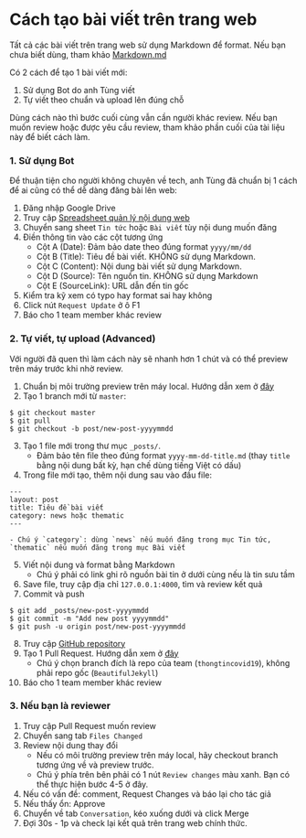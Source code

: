 # Cách tạo bài viết trên trang web

Tất cả các bài viết trên trang web sử dụng Markdown để format. Nếu bạn chưa biết dùng, tham khảo [Markdown.md](Markdown.md)

Có 2 cách để tạo 1 bài viết mới:

1. Sử dụng Bot do anh Tùng viết
2. Tự viết theo chuẩn và upload lên đúng chỗ

Dùng cách nào thì bước cuối cùng vẫn cần người khác review. Nếu bạn muốn review hoặc được yêu cầu review, tham khảo phần cuối của tài liệu này để biết cách làm.

### 1. Sử dụng Bot

Để thuận tiện cho người không chuyên về tech, anh Tùng đã chuẩn bị 1 cách để ai cũng có thể dễ dàng đăng bài lên web:

1. Đăng nhập Google Drive
2. Truy cập [Spreadsheet quản lý nội dung web](https://docs.google.com/spreadsheets/d/1_klF1Tj8HH3pd1A87oK7fNGGX9MfbrJ6KJY_9Z8rkgI/edit)
3. Chuyển sang sheet `Tin tức` hoặc `Bài viết` tùy nội dung muốn đăng
4. Điền thông tin vào các cột tương ứng
    - Cột A (Date): Đảm bảo date theo đúng format `yyyy/mm/dd`
    - Cột B (Title): Tiêu đề bài viết. KHÔNG sử dụng Markdown.
    - Cột C (Content): Nội dung bài viết sử dụng Markdown.
    - Cột D (Source): Tên nguồn tin. KHÔNG sử dụng Markdown
    - Cột E (SourceLink): URL dẫn đến tin gốc
5. Kiểm tra kỹ xem có typo hay format sai hay không
6. Click nút `Request Update` ở ô F1
7. Báo cho 1 team member khác review


### 2. Tự viết, tự upload (Advanced)

Với người đã quen thì làm cách này sẽ nhanh hơn 1 chút và có thể preview trên máy trước khi nhờ review.

1. Chuẩn bị môi trường preview trên máy local. Hướng dẫn xem ở [đây](https://help.github.com/en/github/working-with-github-pages/testing-your-github-pages-site-locally-with-jekyll)
2. Tạo 1 branch mới từ `master`:
```
$ git checkout master
$ git pull
$ git checkout -b post/new-post-yyyymmdd
```
3. Tạo 1 file mới trong thư mục `_posts/`.
    - Đảm bảo tên file theo đúng format `yyyy-mm-dd-title.md` (thay `title` bằng nội dung bất kỳ, hạn chế dùng tiếng Việt có dấu)
4. Trong file mới tạo, thêm nội dung sau vào đầu file:
```
---
layout: post
title: Tiêu đề bài viết
category: news hoặc thematic
---
```
    - Chú ý `category`: dùng `news` nếu muốn đăng trong mục Tin tức, `thematic` nếu muốn đăng trong mục Bài viết
5. Viết nội dung và format bằng Markdown
    - Chú ý phải có link ghi rõ nguồn bài tin ở dưới cùng nếu là tin sưu tầm
6. Save file, truy cập địa chỉ `127.0.0.1:4000`, tìm và review kết quả
7. Commit và push
```
$ git add _posts/new-post-yyyymmdd
$ git commit -m "Add new post yyyymmdd"
$ git push -u origin post/new-post-yyyymmdd
```
8. Truy cập [GitHub repository](https://github.com/thongtincovid19/thongtincovid19.github.io)
9. Tạo 1 Pull Request. Hướng dẫn xem ở [đây](https://help.github.com/en/desktop/contributing-to-projects/creating-an-issue-or-pull-request#creating-a-new-pull-request)
    - Chú ý chọn branch đích là repo của team (`thongtincovid19`), không phải repo gốc (`BeautifulJekyll`)
10. Báo cho 1 team member khác review

### 3. Nếu bạn là reviewer

1. Truy cập Pull Request muốn review
2. Chuyển sang tab `Files Changed`
3. Review nội dung thay đổi
    - Nếu có môi trường preview trên máy local, hãy checkout branch tương ứng về và preview trước.
    - Chú ý phía trên bên phải có 1 nút `Review changes` màu xanh. Bạn có thể thực hiện bước 4-5 ở đây.
4. Nếu có vấn đề: comment, Request Changes và báo lại cho tác giả
5. Nếu thấy ổn: Approve
6. Chuyển về tab `Conversation`, kéo xuống dưới và click Merge
7. Đợi 30s - 1p và check lại kết quả trên trang web chính thức.